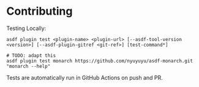 # Contributing

Testing Locally:

```shell
asdf plugin test <plugin-name> <plugin-url> [--asdf-tool-version <version>] [--asdf-plugin-gitref <git-ref>] [test-command*]

# TODO: adapt this
asdf plugin test monarch https://github.com/nyuyuyu/asdf-monarch.git "monarch --help"
```

Tests are automatically run in GitHub Actions on push and PR.
